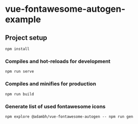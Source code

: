 # vue-fontawesome-autogen-example

## Project setup
```
npm install
```

### Compiles and hot-reloads for development
```
npm run serve
```

### Compiles and minifies for production
```
npm run build
```

### Generate list of used fontawesome icons
```
npm explore @adambh/vue-fontawesome-autogen -- npm run gen
```